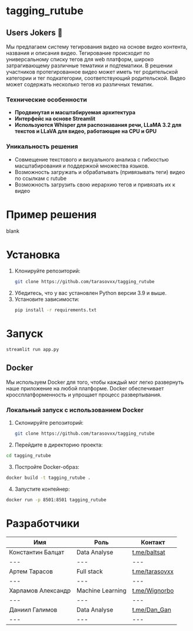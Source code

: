 # tagging_rutube

## Users Jokers 🌠

Мы предлагаем систему тегирования видео на основе видео контента, названия и описания видео. Тегирование происходит по
универсальному списку тегов для web платформ, широко затрагивающему различные тематики и подтематики. В решении
участников протегированное видео может иметь тег родительской категории и тег подкатегории, соответствующий
родительской. Видео может содержать несколько тегов из различных тематик.

### Технические особенности

- **Продвинутая и масштабируемая архитектура**
- **Интерфейс на основе Streamlit**
- **Используются Whisper для распознавания речи, LLaMA 3.2 для текстов и LLaVA для видео, работающие на CPU и GPU**

### Уникальность решения

- Совмещение текстового и визуального анализа с гибкостью масштабирования и поддержкой множества языков.
- Возможность загружать и обрабатывать (привязывать теги) видео по ссылкам с rutube
- Возможность загрузить свою иерархию тегов и привязать их к видео

# Пример решения

blank

# Установка

1. Клонируйте репозиторий:
    ```bash
    git clone https://github.com/tarasovxx/tagging_rutube
    ```
2. Убедитесь, что у вас установлен Python версии 3.9 и выше.
3. Установите зависимости:
    ```bash
    pip install -r requirements.txt
    ```

# Запуск

```bash
streamlit run app.py
```

## Docker

Мы используем Docker для того, чтобы каждый мог легко развернуть наше приложение на любой платформе. Docker обеспечивает
кроссплатформенность и упрощает процесс развертывания.

### Локальный запуск с использованием Docker

1. Склонируйте репозиторий:
    ```bash
    git clone https://github.com/tarasovxx/tagging_rutube
   ```
2. Перейдите в директорию проекта:

```bash
cd tagging_rutube
```

3. Постройте Docker-образ:

```bash
docker build -t tagging_rutube .
```

4. Запустите контейнер:

```bash
docker run -p 8501:8501 tagging_rutube
```

# Разработчики

| Имя                | Роль             | Контакт                                  |
|--------------------|------------------|------------------------------------------|
| Константин Балцат  | Data Analyse     | [t.me/baltsat](https://t.me/baltsat)     |
| ---                | ---              | ---                                      |
| Артем Тарасов      | Full stack       | [t.me/tarasovxx](https://t.me/tarasovxx) |
| ---                | ---              | ---                                      |
| Харламов Александр | Machine Learning | [t.me/Wignorbo](https://t.me/@Wignorbo)  |
| ---                | ---              | ---                                      |
| Даниил Галимов     | Data Analyse     | [t.me/Dan_Gan](https://t.me/Dan_Gan)     |
| ---                | ---              | ---                                      |
